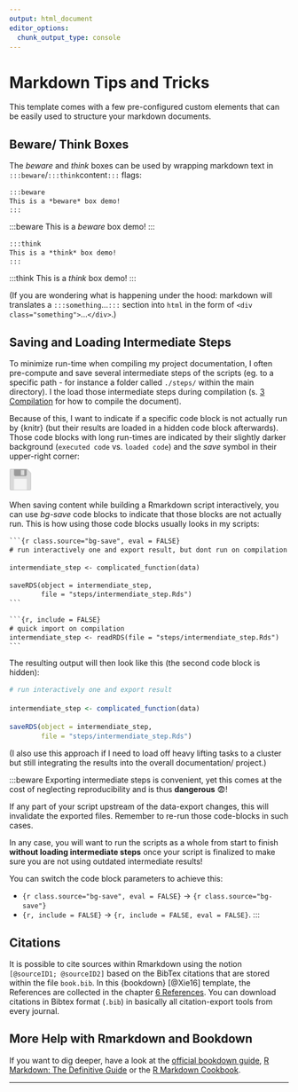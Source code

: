 ```yaml
---
output: html_document
editor_options:
  chunk_output_type: console
---
```


# Markdown Tips and Tricks



This template comes with a few pre-configured custom elements that can be easily used to structure your markdown documents.

## Beware/ Think Boxes

The *beware* and *think* boxes can be used by wrapping markdown text in `:::beware`/`:::think`content`:::` flags:

```
:::beware
This is a *beware* box demo!
:::
```

:::beware
This is a *beware* box demo!
:::

```
:::think
This is a *think* box demo!
:::
```

:::think
This is a *think* box demo!
:::

(If you are wondering what is happening under the hood: markdown will translates a `:::something`...`:::` section into `html` in the form of `<div class="something">`...`</div>`.)

## Saving and Loading Intermediate Steps

To minimize run-time when compiling my project documentation, I often pre-compute and save several intermediate steps of the scripts (eg. to a specific path - for instance  a folder called `./steps/` within the main directory).
I the load those intermediate steps during compilation (s. [3 Compilation](compilation.html) for how to compile the document).

Because of this, I want to indicate if a specific code block is not actually run by {knitr} (but their results are loaded in a hidden code block afterwards).
Those code blocks with long run-times are indicated by their slightly darker background (`executed code` vs. <span class="bg-save">`loaded code`</span>) and the *save* symbol in their upper-right corner: 

<img style="position:relative; width:40px; pointer-events:none;" src="./img/save_solid.svg">

When saving content while building a Rmarkdown script interactively, you can use *bg-save* code blocks to indicate that those blocks are not actually run.
This is how using those code blocks usually looks in my scripts:

```
`​``{r class.source="bg-save", eval = FALSE}
# run interactively one and export result, but dont run on compilation

intermendiate_step <- complicated_function(data)

saveRDS(object = intermendiate_step, 
        file = "steps/intermendiate_step.Rds")
`​``
```
```
`​``{r, include = FALSE}
# quick import on compilation
intermendiate_step <- readRDS(file = "steps/intermendiate_step.Rds")
`​``
```

The resulting output will then look like this (the second code block is hidden):


```{.r .bg-save}
# run interactively one and export result

intermendiate_step <- complicated_function(data)

saveRDS(object = intermendiate_step, 
        file = "steps/intermendiate_step.Rds")
```

(I also use this approach if I need to load off heavy lifting tasks to a cluster but still integrating the results into the overall documentation/ project.)

:::beware
Exporting intermediate steps is convenient, yet this comes at the cost of neglecting reproducibility and is thus **dangerous** 😨!

If any part of your script upstream of the data-export changes, this will invalidate the exported files.
Remember to re-run those code-blocks in such cases.

In any case, you will want to run the scripts as a whole from start to finish **without loading intermediate steps** once your script is finalized to make sure you are not using outdated intermediate results!

You can switch the code block parameters to achieve this:

- `​{r class.source="bg-save", eval = FALSE}` $\rightarrow$ `​{r class.source="bg-save"}` 
- `​{r, include = FALSE}` $\rightarrow$ `​{r, include = FALSE, eval = FALSE}`.
:::

## Citations

It is possible to cite sources within Rmarkdown using the notion `[@sourceID1; @sourceID2]` based on the BibTex citations that are stored within the file `book.bib`.
In this {bookdown} [@Xie16] template, the References are collected in the chapter [6 References](./references.html).
You can download citations in Bibtex format (`.bib`) in basically all citation-export tools from every journal.

## More Help with Rmarkdown and Bookdown

If you want to dig deeper, have a look at the [official bookdown guide](https://bookdown.org/yihui/bookdown/), [R Markdown: The Definitive Guide](https://bookdown.org/yihui/rmarkdown/) or the [R Markdown Cookbook](https://bookdown.org/yihui/rmarkdown-cookbook/).

---
